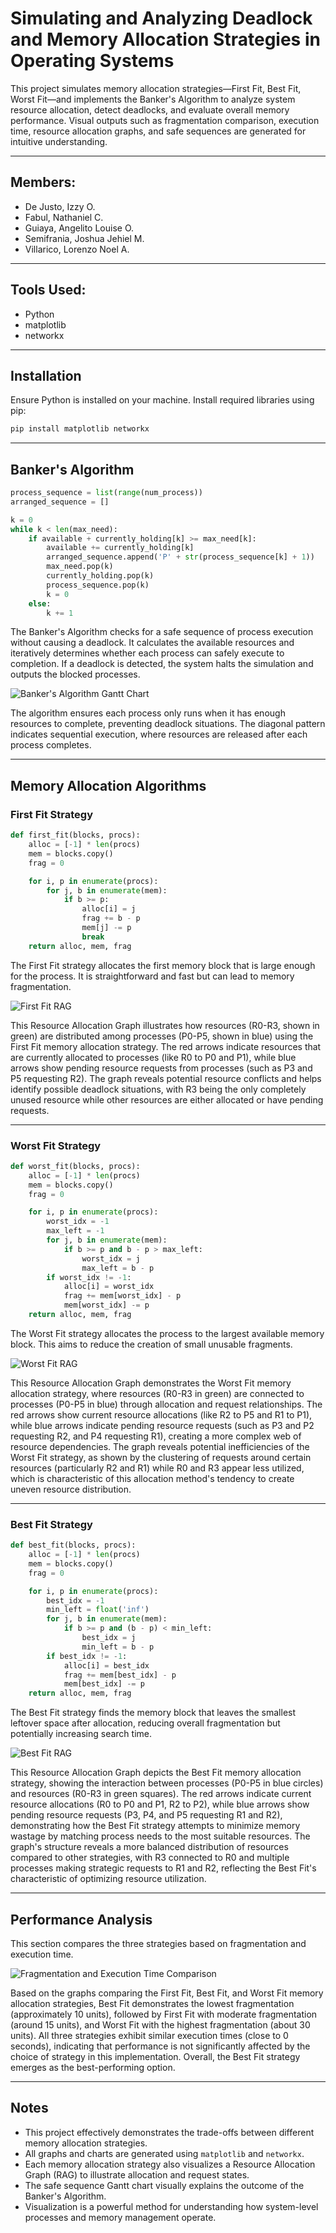 
# Simulating and Analyzing Deadlock and Memory Allocation Strategies in Operating Systems

This project simulates memory allocation strategies—First Fit, Best Fit, Worst Fit—and implements the Banker's Algorithm to analyze system resource allocation, detect deadlocks, and evaluate overall memory performance. Visual outputs such as fragmentation comparison, execution time, resource allocation graphs, and safe sequences are generated for intuitive understanding.

---

## Members:
- De Justo, Izzy O.
- Fabul, Nathaniel C.
- Guiaya, Angelito Louise O.
- Semifrania, Joshua Jehiel M.
- Villarico, Lorenzo Noel A.

---

## Tools Used:
- Python
- matplotlib
- networkx

---

## Installation

Ensure Python is installed on your machine. Install required libraries using pip:

```bash
pip install matplotlib networkx
```

---

## Banker's Algorithm

```python
process_sequence = list(range(num_process))
arranged_sequence = []

k = 0
while k < len(max_need):
    if available + currently_holding[k] >= max_need[k]:
        available += currently_holding[k]
        arranged_sequence.append('P' + str(process_sequence[k] + 1))
        max_need.pop(k)
        currently_holding.pop(k)
        process_sequence.pop(k)
        k = 0
    else:
        k += 1
```

The Banker's Algorithm checks for a safe sequence of process execution without causing a deadlock. It calculates the available resources and iteratively determines whether each process can safely execute to completion. If a deadlock is detected, the system halts the simulation and outputs the blocked processes.

![Banker's Algorithm Gantt Chart](banker_algo.png)

The algorithm ensures each process only runs when it has enough resources to complete, preventing deadlock situations. The diagonal pattern indicates sequential execution, where resources are released after each process completes.

---

## Memory Allocation Algorithms

### First Fit Strategy

```python
def first_fit(blocks, procs):
    alloc = [-1] * len(procs)
    mem = blocks.copy()
    frag = 0

    for i, p in enumerate(procs):
        for j, b in enumerate(mem):
            if b >= p:
                alloc[i] = j
                frag += b - p
                mem[j] -= p
                break
    return alloc, mem, frag
```

The First Fit strategy allocates the first memory block that is large enough for the process. It is straightforward and fast but can lead to memory fragmentation.

![First Fit RAG](first_fit.png)

This Resource Allocation Graph illustrates how resources (R0-R3, shown in green) are distributed among processes (P0-P5, shown in blue) using the First Fit memory allocation strategy. The red arrows indicate resources that are currently allocated to processes (like R0 to P0 and P1), while blue arrows show pending resource requests from processes (such as P3 and P5 requesting R2). The graph reveals potential resource conflicts and helps identify possible deadlock situations, with R3 being the only completely unused resource while other resources are either allocated or have pending requests.

---

### Worst Fit Strategy

```python
def worst_fit(blocks, procs):
    alloc = [-1] * len(procs)
    mem = blocks.copy()
    frag = 0

    for i, p in enumerate(procs):
        worst_idx = -1
        max_left = -1
        for j, b in enumerate(mem):
            if b >= p and b - p > max_left:
                worst_idx = j
                max_left = b - p
        if worst_idx != -1:
            alloc[i] = worst_idx
            frag += mem[worst_idx] - p
            mem[worst_idx] -= p
    return alloc, mem, frag
```

The Worst Fit strategy allocates the process to the largest available memory block. This aims to reduce the creation of small unusable fragments.

![Worst Fit RAG](worst_fit.png)

This Resource Allocation Graph demonstrates the Worst Fit memory allocation strategy, where resources (R0-R3 in green) are connected to processes (P0-P5 in blue) through allocation and request relationships. The red arrows show current resource allocations (like R2 to P5 and R1 to P1), while blue arrows indicate pending resource requests (such as P3 and P2 requesting R2, and P4 requesting R1), creating a more complex web of resource dependencies. The graph reveals potential inefficiencies of the Worst Fit strategy, as shown by the clustering of requests around certain resources (particularly R2 and R1) while R0 and R3 appear less utilized, which is characteristic of this allocation method's tendency to create uneven resource distribution.

---

### Best Fit Strategy

```python
def best_fit(blocks, procs):
    alloc = [-1] * len(procs)
    mem = blocks.copy()
    frag = 0

    for i, p in enumerate(procs):
        best_idx = -1
        min_left = float('inf')
        for j, b in enumerate(mem):
            if b >= p and (b - p) < min_left:
                best_idx = j
                min_left = b - p
        if best_idx != -1:
            alloc[i] = best_idx
            frag += mem[best_idx] - p
            mem[best_idx] -= p
    return alloc, mem, frag
```

The Best Fit strategy finds the memory block that leaves the smallest leftover space after allocation, reducing overall fragmentation but potentially increasing search time.

![Best Fit RAG](best_fit.png)

This Resource Allocation Graph depicts the Best Fit memory allocation strategy, showing the interaction between processes (P0-P5 in blue circles) and resources (R0-R3 in green squares). The red arrows indicate current resource allocations (R0 to P0 and P1, R2 to P2), while blue arrows show pending resource requests (P3, P4, and P5 requesting R1 and R2), demonstrating how the Best Fit strategy attempts to minimize memory wastage by matching process needs to the most suitable resources. The graph's structure reveals a more balanced distribution of resources compared to other strategies, with R3 connected to R0 and multiple processes making strategic requests to R1 and R2, reflecting the Best Fit's characteristic of optimizing resource utilization.

---

## Performance Analysis

This section compares the three strategies based on fragmentation and execution time.

![Fragmentation and Execution Time Comparison](performance.png)

Based on the graphs comparing the First Fit, Best Fit, and Worst Fit memory allocation strategies, Best Fit demonstrates the lowest fragmentation (approximately 10 units), followed by First Fit with moderate fragmentation (around 15 units), and Worst Fit with the highest fragmentation (about 30 units). All three strategies exhibit similar execution times (close to 0 seconds), indicating that performance is not significantly affected by the choice of strategy in this implementation. Overall, the Best Fit strategy emerges as the best-performing option.

---

## Notes

- This project effectively demonstrates the trade-offs between different memory allocation strategies.
- All graphs and charts are generated using `matplotlib` and `networkx`.
- Each memory allocation strategy also visualizes a Resource Allocation Graph (RAG) to illustrate allocation and request states.
- The safe sequence Gantt chart visually explains the outcome of the Banker's Algorithm.
- Visualization is a powerful method for understanding how system-level processes and memory management operate.
